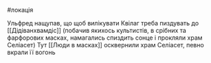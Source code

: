 #локація 

Ульфред нащупав, що щоб вилікувати Квілаг треба пиздувать до [[Дідіванхвамдіс]] (побачив якихось культистів, в срібних та фарфорових масках, намагались спиздить сонце і прокляли храм Селіасет)
Тут [[Люди в масках]] осквернили храм Селіасет, певно вкрали її вогонь